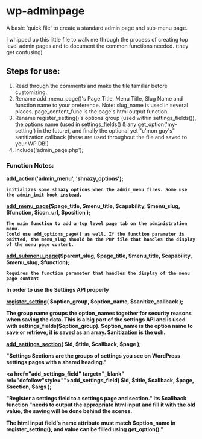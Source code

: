 wp-adminpage
============

A basic 'quick file' to create a standard admin page and sub-menu page. 

I whipped up this little file to walk me through the process of creating top level admin pages and to document the common functions needed. (they get confusing)

<h2>Steps for use:</h2>
<ol>
<li>Read through the comments and make the file familiar before customizing. </li>

<li>Rename add_menu_page()'s Page Title, Menu Title, Slug Name and function name to your preference. Note: slug_name is used in several places. page_content_func is the page's html output function.</li>

<li>Rename register_setting()'s options group (used within settings_fields()), 
	the options name (used in settings_fields() & any get_option('my-setting') in the future), 
	and finally the optional yet "c'mon guy's" sanitization callback (these are used throughout the file and saved to your WP DB!)</li>

<li>include('admin_page.php');</li>
</ol>

<h3>Function Notes:</h3>

<b>add_action('admin_menu', 'shnazy_options');<b>

	initializes some shnazy options when the admin_menu fires. Some use the admin_init hook instead.

<b><a href="http://codex.wordpress.org/Function_Reference/add_menu_page" target="_blank">add_menu_page</a>($page_title, $menu_title, $capability, $menu_slug, $function, $icon_url, $position );<b>

	The main function to add a top level page tab on the administration menu.
	Could use add_options_page() as well. If the function parameter is omitted, the menu_slug should be the PHP file that handles the display of the menu page content.

<b><a href="http://codex.wordpress.org/Function_Reference/add_submenu_page" target="_blank">add_submenu_page</a>($parent_slug, $page_title, $menu_title, $capability, $menu_slug, $function);<b>

	Requires the function parameter that handles the display of the menu page content

<b> In order to use the Settings API properly </b>

<a href="http://codex.wordpress.org/Function_Reference/register_setting" target="_blank">register_setting</a>( $option_group, $option_name, $sanitize_callback );

The group name groups the option_names together for security reasons when saving the data. This is a big part of the settings API and is used with settings_fields($option_group). $option_name is the option name to save or retrieve, it is saved as an array. Sanitization is the ush.


<a href="http://codex.wordpress.org/Function_Reference/add_settings_section" target="_blank">add_settings_section</a>( $id, $title, $callback, $page );

"Settings Sections are the groups of settings you see on WordPress settings pages with a shared heading."


<a href="add_settings_field" target="_blank" rel="dofollow"style="">add_settings_field</a>( $id, $title, $callback, $page, $section, $args );

"Register a settings field to a settings page and section." Its $callback function "needs to output the appropriate html input and fill it with the old value, the saving will be done behind the scenes.

The html input field's name attribute must match $option_name in register_setting(), and value can be filled using get_option()."

